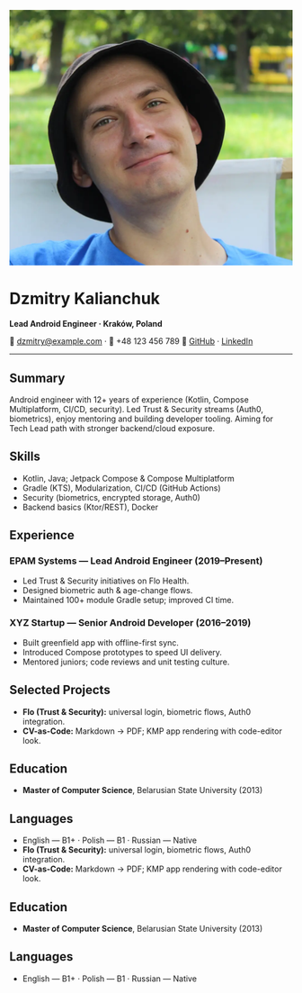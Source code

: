 <!-- Header with photo and contact info -->
![Dzmitry Kalianchuk avatar](assets/avatar.webp)

# Dzmitry Kalianchuk
**Lead Android Engineer · Kraków, Poland**

📧 dzmitry@example.com · 📱 +48 123 456 789
🔗 [GitHub](https://github.com/dzmitryk-dev) · [LinkedIn](https://linkedin.com/in/your-profile)

---

## Summary
Android engineer with 12+ years of experience (Kotlin, Compose Multiplatform, CI/CD, security). Led Trust & Security streams (Auth0, biometrics), enjoy mentoring and building developer tooling. Aiming for Tech Lead path with stronger backend/cloud exposure.

## Skills
- Kotlin, Java; Jetpack Compose & Compose Multiplatform
- Gradle (KTS), Modularization, CI/CD (GitHub Actions)
- Security (biometrics, encrypted storage, Auth0)
- Backend basics (Ktor/REST), Docker

## Experience

### EPAM Systems — Lead Android Engineer (2019–Present)
- Led Trust & Security initiatives on Flo Health.
- Designed biometric auth & age-change flows.
- Maintained 100+ module Gradle setup; improved CI time.

### XYZ Startup — Senior Android Developer (2016–2019)
- Built greenfield app with offline-first sync.
- Introduced Compose prototypes to speed UI delivery.
- Mentored juniors; code reviews and unit testing culture.

## Selected Projects
- **Flo (Trust & Security):** universal login, biometric flows, Auth0 integration.
- **CV-as-Code:** Markdown → PDF; KMP app rendering with code-editor look.

## Education
- **Master of Computer Science**, Belarusian State University (2013)

## Languages
- English — B1+ · Polish — B1 · Russian — Native
- **Flo (Trust & Security):** universal login, biometric flows, Auth0 integration.
- **CV-as-Code:** Markdown → PDF; KMP app rendering with code-editor look.

## Education
- **Master of Computer Science**, Belarusian State University (2013)

## Languages
- English — B1+ · Polish — B1 · Russian — Native
